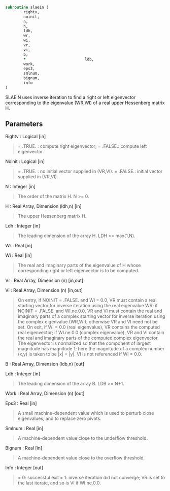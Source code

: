 ```fortran
subroutine slaein (
		rightv,
		noinit,
		n,
		h,
		ldh,
		wr,
		wi,
		vr,
		vi,
		b,
		*                          ldb,
		work,
		eps3,
		smlnum,
		bignum,
		info
)
```

 SLAEIN uses inverse iteration to find a right or left eigenvector
 corresponding to the eigenvalue (WR,WI) of a real upper Hessenberg
 matrix H.

## Parameters
Rightv : Logical [in]
> = .TRUE. : compute right eigenvector;
> = .FALSE.: compute left eigenvector.

Noinit : Logical [in]
> = .TRUE. : no initial vector supplied in (VR,VI).
> = .FALSE.: initial vector supplied in (VR,VI).

N : Integer [in]
> The order of the matrix H.  N >= 0.

H : Real Array, Dimension (ldh,n) [in]
> The upper Hessenberg matrix H.

Ldh : Integer [in]
> The leading dimension of the array H.  LDH >= max(1,N).

Wr : Real [in]

Wi : Real [in]
> The real and imaginary parts of the eigenvalue of H whose
> corresponding right or left eigenvector is to be computed.

Vr : Real Array, Dimension (n) [in,out]

Vi : Real Array, Dimension (n) [in,out]
> On entry, if NOINIT = .FALSE. and WI = 0.0, VR must contain
> a real starting vector for inverse iteration using the real
> eigenvalue WR; if NOINIT = .FALSE. and WI.ne.0.0, VR and VI
> must contain the real and imaginary parts of a complex
> starting vector for inverse iteration using the complex
> eigenvalue (WR,WI); otherwise VR and VI need not be set.
> On exit, if WI = 0.0 (real eigenvalue), VR contains the
> computed real eigenvector; if WI.ne.0.0 (complex eigenvalue),
> VR and VI contain the real and imaginary parts of the
> computed complex eigenvector. The eigenvector is normalized
> so that the component of largest magnitude has magnitude 1;
> here the magnitude of a complex number (x,y) is taken to be
> |x| + |y|.
> VI is not referenced if WI = 0.0.

B : Real Array, Dimension (ldb,n) [out]

Ldb : Integer [in]
> The leading dimension of the array B.  LDB >= N+1.

Work : Real Array, Dimension (n) [out]

Eps3 : Real [in]
> A small machine-dependent value which is used to perturb
> close eigenvalues, and to replace zero pivots.

Smlnum : Real [in]
> A machine-dependent value close to the underflow threshold.

Bignum : Real [in]
> A machine-dependent value close to the overflow threshold.

Info : Integer [out]
> = 0:  successful exit
> = 1:  inverse iteration did not converge; VR is set to the
> last iterate, and so is VI if WI.ne.0.0.

